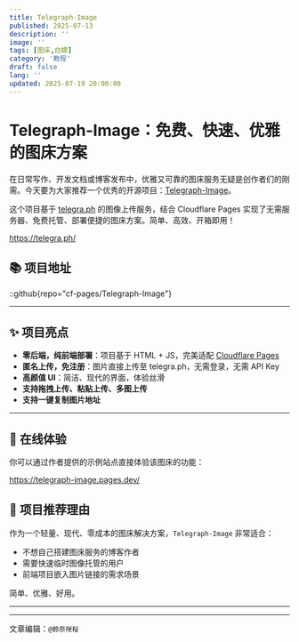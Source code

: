 ```yaml
---
title: Telegraph-Image
published: 2025-07-13
description: ''
image: ''
tags: [图床,白嫖]
category: '教程'
draft: false 
lang: ''
updated: 2025-07-19 20:00:00
---
```

# Telegraph-Image：免费、快速、优雅的图床方案

在日常写作、开发文档或博客发布中，优雅又可靠的图床服务无疑是创作者们的刚需。今天要为大家推荐一个优秀的开源项目：[Telegraph-Image](https://github.com/cf-pages/Telegraph-Image)。

这个项目基于 [telegra.ph](https://telegra.ph/) 的图像上传服务，结合 Cloudflare Pages 实现了无需服务器、免费托管、部署便捷的图床方案。简单、高效、开箱即用！

https://telegra.ph/

## 📚 项目地址

::github{repo="cf-pages/Telegraph-Image"}


---

## ✨ 项目亮点

- **零后端，纯前端部署**：项目基于 HTML + JS，完美适配 [Cloudflare Pages](https://pages.cloudflare.com/)
- **匿名上传，免注册**：图片直接上传至 telegra.ph，无需登录，无需 API Key
- **高颜值 UI**：简洁、现代的界面，体验丝滑
- **支持拖拽上传、粘贴上传、多图上传**
- **支持一键复制图片地址**

---

## 🚀 在线体验

你可以通过作者提供的示例站点直接体验该图床的功能：


https://telegraph-image.pages.dev/



## 🙌 项目推荐理由

作为一个轻量、现代、零成本的图床解决方案，`Telegraph-Image` 非常适合：

- 不想自己搭建图床服务的博客作者
- 需要快速临时图像托管的用户
- 前端项目嵌入图片链接的需求场景

简单、优雅、好用。


---

---

文章编辑：`@鈴奈咲桜`